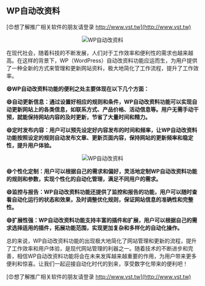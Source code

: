 ## **WP自动改资料**

[😍想了解推广相关软件的朋友请登录 http://www.vst.tw](http://www.vst.tw)

 <center><img src="https://vst.tw/MP4/tuiguang/png/3.png" alt="WP自动改资料"></center>

在现代社会，随着科技的不断发展，人们对于工作效率和便利性的需求也越来越高。在这样的背景下，WP（WordPress）自动改资料功能应运而生，为用户提供了一种全新的方式来管理和更新网站资料，极大地简化了工作流程，提升了工作效率。

**😄WP自动改资料功能的便利之处主要体现在以下几个方面：**

**😄自动更新信息：通过设置好相应的规则和条件，WP自动改资料功能可以实现自动更新网站上的各类信息，如联系方式、产品价格、活动信息等。用户无需手动干预，就能保持网站内容的及时更新，节省了大量时间和精力。**

**😄定时发布内容：用户可以预先设定好内容发布的时间和频率，让WP自动改资料功能按照设定的规则自动发布文章、更新页面内容，保持网站的更新频率和稳定性，提升用户体验。**

 <center><img src="https://vst.tw/MP4/tuiguang/png/8.png" alt="WP自动改资料"></center>

**😄个性化定制：用户可以根据自己的需求和偏好，灵活地定制WP自动改资料功能的规则和参数，实现个性化的自动化管理，满足不同用户的需求。**

**😄监控与报告：WP自动改资料功能还提供了监控和报告的功能，用户可以随时查看自动化运行的状态和效果，及时调整优化规则，保证网站信息的准确性和完整性。**

**😄扩展性强：WP自动改资料功能支持丰富的插件和扩展，用户可以根据自己的需求选择适用的插件，拓展功能范围，实现更加复杂和多样化的自动化操作。**

总的来说，WP自动改资料功能的出现极大地简化了网站管理和更新的流程，提升了工作效率和用户体验，是现代网站管理的利器之一。随着技术的不断进步和完善，相信WP自动改资料功能将会在未来发挥越来越重要的作用，为用户带来更多便利和惊喜。让我们一起迎接自动化时代的到来，享受数字化带来的便利吧！

[😍想了解推广相关软件的朋友请登录 http://www.vst.tw](http://www.vst.tw)



